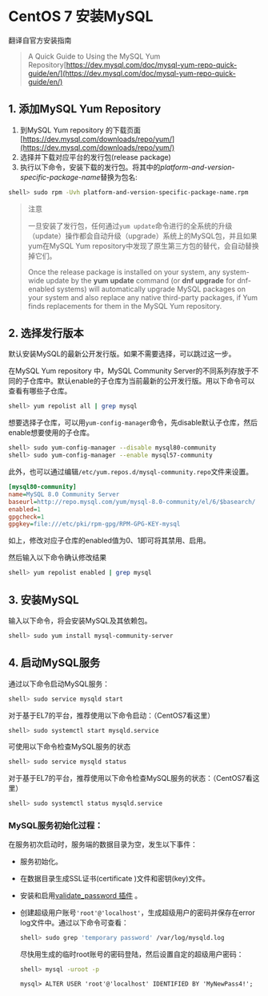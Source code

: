 # CentOS 7 安装MySQL

翻译自官方安装指南

> A Quick Guide to Using the MySQL Yum Repository[https://dev.mysql.com/doc/mysql-yum-repo-quick-guide/en/](https://dev.mysql.com/doc/mysql-yum-repo-quick-guide/en/)

## 1. 添加MySQL Yum Repository

1. 到MySQL Yum repository 的下载页面[https://dev.mysql.com/downloads/repo/yum/](https://dev.mysql.com/downloads/repo/yum/)
2. 选择并下载对应平台的发行包(release package)
3. 执行以下命令，安装下载的发行包。将其中的*platform-and-version-specific-package-name*替换为包名:

```bash
shell> sudo rpm -Uvh platform-and-version-specific-package-name.rpm
```

> 注意
>
> 一旦安装了发行包，任何通过`yum update`命令进行的全系统的升级（update）操作都会自动升级（upgrade）系统上的MySQL包，并且如果yum在MySQL Yum repository中发现了原生第三方包的替代，会自动替换掉它们。
>
> Once the release package is installed on your system, any system-wide update by the **yum update** command (or **dnf upgrade** for dnf-enabled systems) will automatically upgrade MySQL packages on your system and also replace any native third-party packages, if Yum finds replacements for them in the MySQL Yum repository.

## 2. 选择发行版本

默认安装MySQL的最新公开发行版。如果不需要选择，可以跳过这一步。

在MySQL Yum repository 中，MySQL Community Server的不同系列存放于不同的子仓库中。默认enable的子仓库为当前最新的公开发行版。用以下命令可以查看有哪些子仓库。

```bash
shell> yum repolist all | grep mysql
```

想要选择子仓库，可以用`yum-config-manager`命令，先disable默认子仓库，然后enable想要使用的子仓库。

```bash
shell> sudo yum-config-manager --disable mysql80-community
shell> sudo yum-config-manager --enable mysql57-community
```

此外，也可以通过编辑`/etc/yum.repos.d/mysql-community.repo`文件来设置。

```ini
[mysql80-community]
name=MySQL 8.0 Community Server
baseurl=http://repo.mysql.com/yum/mysql-8.0-community/el/6/$basearch/
enabled=1
gpgcheck=1
gpgkey=file:///etc/pki/rpm-gpg/RPM-GPG-KEY-mysql
```

如上，修改对应子仓库的enabled值为0、1即可将其禁用、启用。

然后输入以下命令确认修改结果

```bash
shell> yum repolist enabled | grep mysql
```

## 3. 安装MySQL

输入以下命令，将会安装MySQL及其依赖包。

```bash
shell> sudo yum install mysql-community-server
```

## 4. 启动MySQL服务

通过以下命令启动MySQL服务：

```bash
shell> sudo service mysqld start
```

对于基于EL7的平台，推荐使用以下命令启动：（CentOS7看这里）

```bash
shell> sudo systemctl start mysqld.service
```

可使用以下命令检查MySQL服务的状态

```bash
shell> sudo service mysqld status
```

对于基于EL7的平台，推荐使用以下命令检查MySQL服务的状态：（CentOS7看这里）

```bash
shell> sudo systemctl status mysqld.service
```

### MySQL服务初始化过程：

在服务初次启动时，服务端的数据目录为空，发生以下事件：

- 服务初始化。

- 在数据目录生成SSL证书(certificate )文件和密钥(key)文件。

- 安装和启用[validate_password 插件](https://dev.mysql.com/doc/refman/8.0/en/validate-password.html) 。

- 创建超级用户账号`'root'@'localhost'`，生成超级用户的密码并保存在error log文件中。通过以下命令可查看：

  ```bash
  shell> sudo grep 'temporary password' /var/log/mysqld.log
  ```

  尽快用生成的临时root账号的密码登陆，然后设置自定的超级用户密码：

  ```bash
  shell> mysql -uroot -p
  ```
  
  ```mysql
  mysql> ALTER USER 'root'@'localhost' IDENTIFIED BY 'MyNewPass4!';
  ```
  
  
  
  
